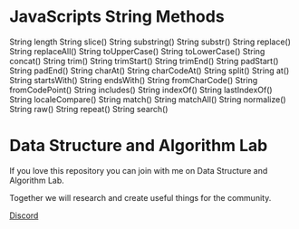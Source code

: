 # JavaScripts String Methods
String length
String slice()
String substring()
String substr()
String replace()
String replaceAll()
String toUpperCase()
String toLowerCase()
String concat()
String trim()
String trimStart()
String trimEnd()
String padStart()
String padEnd()
String charAt()
String charCodeAt()
String split()
String at()
String startsWith()
String endsWith()
String fromCharCode()
String fromCodePoint()
String includes()
String indexOf()
String lastIndexOf()
String localeCompare()
String match()
String matchAll()
String normalize()
String raw() 
String repeat() 
String search() 
# Data Structure and Algorithm Lab
If you love this repository you can join with me on Data Structure and Algorithm Lab.

Together we will research and create useful things for the community.

[Discord](https://discord.gg/N8CrS3Ccsp)